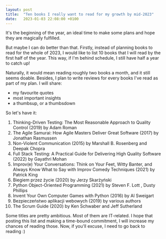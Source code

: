 ```yaml
---
layout: post
title:  "Ten books I really want to read for my growth by mid-2023"
date:   2023-01-03 22:08:00 +0100
---
```


It's the beginning of the year, an ideal time to make
some plans and hope they are magically fulfilled.

But maybe I can do better than that. Firstly, instead of planning books to read for the whole of 2023,
I would like to list 10 books that I will read by the first half of the year. This way, if I'm behind schedule, 
I still have half a year to catch up!


Naturally, it would mean reading roughly two books a month, and it still seems doable. Besides, I plan to write reviews
for every books I've read as part of my plan. I will share:
* my favourite quotes
* most important insights
* a thumbsup, or a thumbsdown


So let's have it:

1. Thinking-Driven Testing: The Most Reasonable Approach to Quality Control (2019) by Adam Roman
2. The Agile Samurai: How Agile Masters Deliver Great Software (2017) by Jonathan Rasmussen
3. Non-Violent Communication (2015) by Marshall B. Rosenberg and Deepak Chopra
4. Full Stack Testing: A Practical Guide for Delivering High Quality Software (2022) by Gayathri Mohan
5. Improv(e) Your Conversations: Think on Your Feet, Witty Banter, and Always Know What to Say with Improv Comedy Techniques (2021) by Patrick King
6. Biegiem przez życie (2020) by Jerzy Skarżyński
7. Python Object-Oriented Programming (2021) by Steven F. Lott , Dusty Phillips 
8. Invent Your Own Computer Games with Python (2016) by Al Sweigart 
9. Bezpieczeństwo aplikacji webowych (2019) by various authors
10. The Scrum Guide (2020) by Ken Schwaber and Jeff Sutherland 

Some titles are pretty ambitious. Most of them are IT-related. I hope that posting this list and making a time-bound commitment, 
I will increase my chances of reading those. 
Now, if you'll excuse, I need to go back to reading :)  